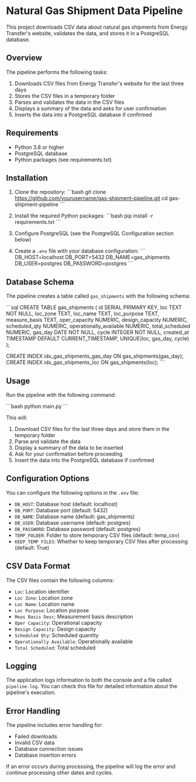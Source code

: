 # Natural Gas Shipment Data Pipeline

This project downloads CSV data about natural gas shipments from Energy Transfer's website, validates the data, and stores it in a PostgreSQL database.

## Overview

The pipeline performs the following tasks:
1. Downloads CSV files from Energy Transfer's website for the last three days
2. Stores the CSV files in a temporary folder
3. Parses and validates the data in the CSV files
4. Displays a summary of the data and asks for user confirmation
5. Inserts the data into a PostgreSQL database if confirmed

## Requirements

- Python 3.8 or higher
- PostgreSQL database
- Python packages (see requirements.txt)

## Installation

1. Clone the repository:
\`\`\`bash
git clone https://github.com/yourusername/gas-shipment-pipeline.git
cd gas-shipment-pipeline
\`\`\`

2. Install the required Python packages:
\`\`\`bash
pip install -r requirements.txt
\`\`\`

3. Configure PostgreSQL (see the PostgreSQL Configuration section below)

4. Create a `.env` file with your database configuration:
\`\`\`
DB_HOST=localhost
DB_PORT=5432
DB_NAME=gas_shipments
DB_USER=postgres
DB_PASSWORD=postgres
\`\`\`

## Database Schema

The pipeline creates a table called `gas_shipments` with the following schema:

\`\`\`sql
CREATE TABLE gas_shipments (
    id SERIAL PRIMARY KEY,
    loc TEXT NOT NULL,
    loc_zone TEXT,
    loc_name TEXT,
    loc_purpose TEXT,
    measure_basis TEXT,
    oper_capacity NUMERIC,
    design_capacity NUMERIC,
    scheduled_qty NUMERIC,
    operationally_available NUMERIC,
    total_scheduled NUMERIC,
    gas_day DATE NOT NULL,
    cycle INTEGER NOT NULL,
    created_at TIMESTAMP DEFAULT CURRENT_TIMESTAMP,
    UNIQUE(loc, gas_day, cycle)
);

CREATE INDEX idx_gas_shipments_gas_day ON gas_shipments(gas_day);
CREATE INDEX idx_gas_shipments_loc ON gas_shipments(loc);
\`\`\`

## Usage

Run the pipeline with the following command:

\`\`\`bash
python main.py
\`\`\`

This will:
1. Download CSV files for the last three days and store them in the temporary folder
2. Parse and validate the data
3. Display a summary of the data to be inserted
4. Ask for your confirmation before proceeding
5. Insert the data into the PostgreSQL database if confirmed



## Configuration Options

You can configure the following options in the `.env` file:

- `DB_HOST`: Database host (default: localhost)
- `DB_PORT`: Database port (default: 5432)
- `DB_NAME`: Database name (default: gas_shipments)
- `DB_USER`: Database username (default: postgres)
- `DB_PASSWORD`: Database password (default: postgres)
- `TEMP_FOLDER`: Folder to store temporary CSV files (default: temp_csv)
- `KEEP_TEMP_FILES`: Whether to keep temporary CSV files after processing (default: True)

## CSV Data Format

The CSV files contain the following columns:
- `Loc`: Location identifier
- `Loc Zone`: Location zone
- `Loc Name`: Location name
- `Loc Purpose`: Location purpose
- `Meas Basis Desc`: Measurement basis description
- `Oper Capacity`: Operational capacity
- `Design Capacity`: Design capacity
- `Scheduled Qty`: Scheduled quantity
- `Operationally Available`: Operationally available
- `Total Scheduled`: Total scheduled


## Logging

The application logs information to both the console and a file called `pipeline.log`. You can check this file for detailed information about the pipeline's execution.

## Error Handling

The pipeline includes error handling for:
- Failed downloads
- Invalid CSV data
- Database connection issues
- Database insertion errors

If an error occurs during processing, the pipeline will log the error and continue processing other dates and cycles.

